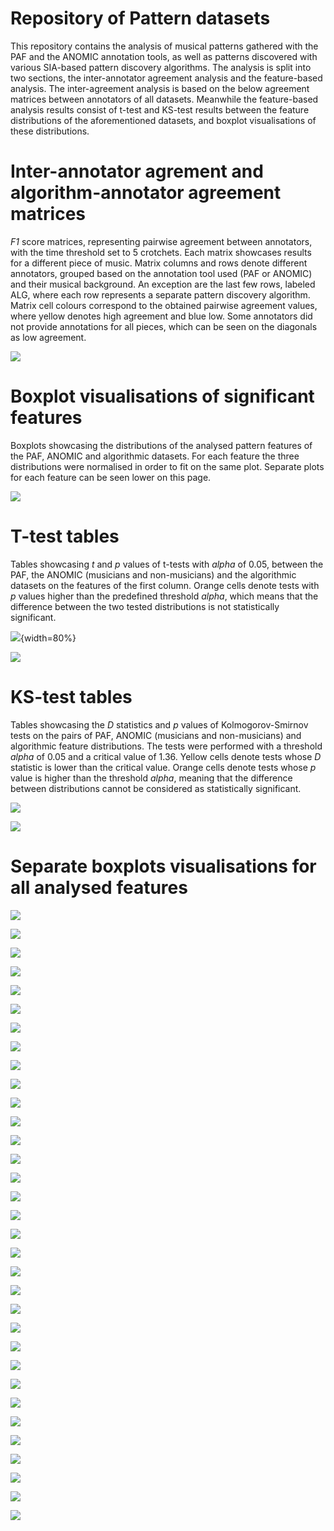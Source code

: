 # Repository of Pattern datasets #

This repository contains the analysis of musical patterns gathered with the PAF and the ANOMIC annotation tools, as well as patterns discovered with various SIA-based pattern discovery algorithms. The analysis is split into two sections, the inter-annotator agreement analysis and the feature-based analysis. The inter-agreement analysis is based on the below agreement matrices between annotators of all datasets. 
Meanwhile the feature-based analysis results consist of t-test and KS-test results between the feature distributions of the aforementioned datasets, and boxplot visualisations of these distributions.


# Inter-annotator agrement and algorithm-annotator agreement matrices #
*F1* score matrices, representing pairwise agreement between annotators, with the time threshold set to 5 crotchets. Each matrix showcases results for a different piece of music. Matrix columns and rows denote different annotators, grouped based on the annotation tool used (PAF or ANOMIC) and their musical background. An exception are the last few rows, labeled ALG, where each row represents a separate pattern discovery algorithm. Matrix cell colours correspond to the obtained pairwise agreement values, where yellow denotes high agreement and blue low. Some annotators did not provide annotations for all pieces, which can be seen on the diagonals as low agreement.

![](/comparison_figures/agreement_matrices.png)


# Boxplot visualisations of significant features #
Boxplots showcasing the distributions of the analysed pattern features of the PAF, ANOMIC and algorithmic datasets. For each feature the three distributions were normalised in order to fit on the same plot. Separate plots for each feature can be seen lower on this page.

![](/comparison_figures/significant_feature_boxplots.png)

# T-test tables #
Tables showcasing *t* and *p* values of t-tests with *alpha* of 0.05, between the PAF, the ANOMIC (musicians and non-musicians) and the algorithmic datasets on the features of the first column. Orange cells denote tests with *p* values higher than the predefined threshold *alpha*, which means that the difference between the two tested distributions is not statistically significant.

![](/comparison_tables/t_tests_PAF_ANOMIC_ALG.png){width=80%}

![](/comparison_tables/t_tests_PAF_MUS_NONMUS.png)

# KS-test tables #
Tables showcasing the *D* statistics and *p* values of Kolmogorov-Smirnov tests on the pairs of PAF, ANOMIC (musicians and non-musicians) and algorithmic feature distributions. The tests were performed with a threshold *alpha* of 0.05 and a critical value of 1.36. Yellow cells denote tests whose *D* statistic is lower than the critical value. Orange cells denote tests whose *p* value is higher than the threshold *alpha*, meaning that the difference between distributions cannot be considered as statistically significant.

![](/comparison_tables/ks_tests_PAF_ANOMIC_ALG.png)

![](/comparison_tables/ks_tests_PAF_MUS_NONMUS.png)



# Separate boxplots visualisations for all analysed features #
![](/comparison_figures/boxplot_figures/cardinality.png)

![](/comparison_figures/boxplot_figures/occurrences.png)

![](/comparison_figures/boxplot_figures/coverage.png)

![](/comparison_figures/boxplot_figures/compression_ratio.png)

![](/comparison_figures/boxplot_figures/threeCs.png)

![](/comparison_figures/boxplot_figures/rhythmic_density.png)

![](/comparison_figures/boxplot_figures/pattern_duration.png)

![](/comparison_figures/boxplot_figures/last_note_duration.png)

![](/comparison_figures/boxplot_figures/melodic_arcs.png)

![](/comparison_figures/boxplot_figures/rhythmic_variability.png)

![](/comparison_figures/boxplot_figures/mc_cardinality_occurrences.png)

![](/comparison_figures/boxplot_figures/expected_occurrences.png)

![](/comparison_figures/boxplot_figures/geometric_mean_likelihood.png)

![](/comparison_figures/boxplot_figures/score.png)

![](/comparison_figures/boxplot_figures/interest.png)

![](/comparison_figures/boxplot_figures/prominence.png)

![](/comparison_figures/boxplot_figures/alternative_prominence.png)

![](/comparison_figures/boxplot_figures/note_range.png)

![](/comparison_figures/boxplot_figures/signed_pitch_range.png)

![](/comparison_figures/boxplot_figures/unsigned_pitch_range.png)

![](/comparison_figures/boxplot_figures/max_pitch_centre.png)

![](/comparison_figures/boxplot_figures/chromatic.png)

![](/comparison_figures/boxplot_figures/pitch_direction_changes.png)

![](/comparison_figures/boxplot_figures/small_intervals.png)

![](/comparison_figures/boxplot_figures/intervallic_leaps.png)

![](/comparison_figures/boxplot_figures/mean_melodic_interval.png)

![](/comparison_figures/boxplot_figures/roots.png)

![](/comparison_figures/boxplot_figures/thirds.png)

![](/comparison_figures/boxplot_figures/fifths.png)

![](/comparison_figures/boxplot_figures/mean_steepness.png)

![](/comparison_figures/boxplot_figures/repeated_notes.png)

![](/comparison_figures/boxplot_figures/most_common_note.png)

![](/comparison_figures/boxplot_figures/unique_notes.png)